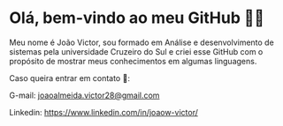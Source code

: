 <h1>Olá, bem-vindo ao meu GitHub 👋🏽</h1>

Meu nome é João Victor, sou formado em Análise e desenvolvimento de sistemas pela universidade Cruzeiro do Sul e criei esse GitHub com o propósito de mostrar meus conhecimentos em algumas linguagens.

Caso queira entrar em contato 📧:

G-mail: joaoalmeida.victor28@gmail.com

Linkedin: https://www.linkedin.com/in/joaow-victor/

